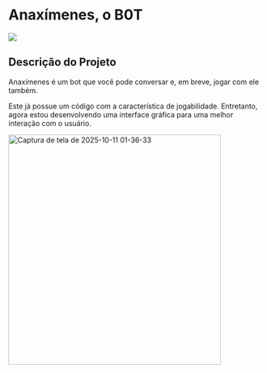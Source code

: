 <h1> Anaxímenes, o B0T </h1>
<img src=https://img.shields.io/badge/STATUS-EM_DESENVOLVIMENTO-brightgreen />
<h2> Descrição do Projeto </h2>
<div> Anaxímenes é um bot que você pode conversar e, em breve, jogar com ele também. <p> 
Este já possue um código com a característica de jogabilidade. 
Entretanto, agora estou desenvolvendo uma interface gráfica para uma melhor interação com o usuário. </p></div>
<img width="420" height="455" alt="Captura de tela de 2025-10-11 01-36-33" src="https://github.com/user-attachments/assets/922347cf-3507-4aa5-a7fa-c051bfdc9fd2" />
